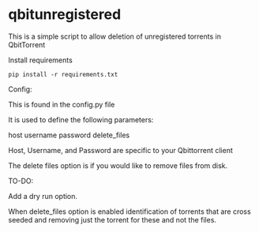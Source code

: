 # qbitunregistered
This is a simple script to allow deletion of unregistered torrents in QbitTorrent

Install requirements

```pip install -r requirements.txt```

Config:

This is found in the config.py file

It is used to define the following parameters:

host 
username
password
delete_files

Host, Username, and Password are specific to your Qbittorrent client

The delete files option is if you would like to remove files from disk.

TO-DO:

Add a dry run option.

When delete_files option is enabled identification of torrents that are cross seeded and removing just the torrent for these and not the files.
